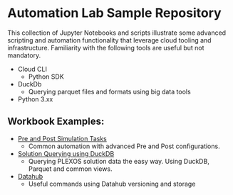 # Automation Lab Sample Repository
This collection of Jupyter Notebooks and scripts illustrate some advanced scripting and automation functionality that leverage cloud tooling and infrastructure. 
Familiarity with the following tools are useful but not mandatory. 
- Cloud CLI
  - Python SDK
- DuckDb
  - Querying parquet files and formats using big data tools
- Python 3.xx

## Workbook Examples:
- [Pre and Post Simulation Tasks](PreAndPostTasks/Workflow.ipynb)
  - Common automation with advanced Pre and Post configurations.
- [Solution Querying using DuckDB](SolutionQuerying/DuckDBExample.ipynb)
  - Querying PLEXOS solution data the easy way. Using DuckDB, Parquet and common views. 
- [Datahub](Datahub/DatahubExample.ipynb)
  - Useful commands using Datahub versioning and storage
